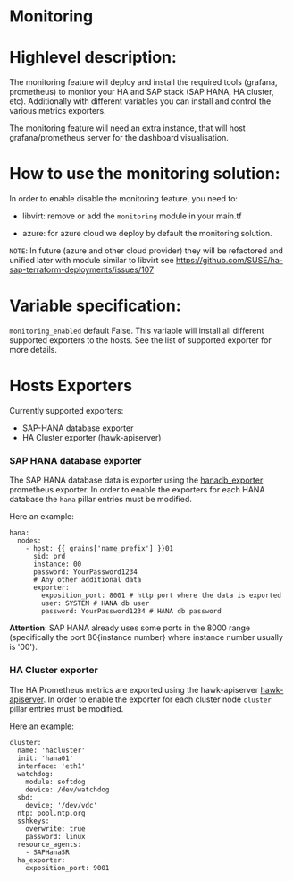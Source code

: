 # Monitoring

# Highlevel description:

The monitoring feature will deploy and install the required tools (grafana, prometheus) to monitor your HA and SAP stack (SAP HANA, HA cluster, etc).
Additionally with different variables you can install and control the various metrics exporters.

The monitoring feature will need an extra instance, that will host grafana/prometheus server for the dashboard visualisation.

# How to use the monitoring solution:

In order to enable disable the monitoring feature, you need to:

* libvirt: remove or add the `monitoring` module in your main.tf

* azure: for azure cloud we deploy by default the monitoring solution. 

`NOTE`: In future (azure and other cloud provider) they will be refactored and unified later with module similar to libvirt see https://github.com/SUSE/ha-sap-terraform-deployments/issues/107


# Variable specification:

`monitoring_enabled` default False. This variable will install all different supported exporters to the hosts. 
See the list of supported exporter for more details.

# Hosts Exporters

Currently supported exporters:

- SAP-HANA database exporter
- HA Cluster exporter (hawk-apiserver)

### SAP HANA database exporter

The SAP HANA database data is exporter using the [hanadb_exporter](https://github.com/SUSE/hanadb_exporter) prometheus exporter.
In order to enable the exporters for each HANA database the `hana` pillar entries must be modified.

Here an example:

```
hana:
  nodes:
    - host: {{ grains['name_prefix'] }}01
      sid: prd
      instance: 00
      password: YourPassword1234
      # Any other additional data
      exporter:
        exposition_port: 8001 # http port where the data is exported
        user: SYSTEM # HANA db user
        password: YourPassword1234 # HANA db password
```

**Attention**: SAP HANA already uses some ports in the 8000 range (specifically the port 80{instance number} where instance number usually is '00').


### HA Cluster exporter 

The HA Prometheus metrics are exported using the hawk-apiserver [hawk-apiserver](https://github.com/ClusterLabs/hawk-apiserver).
In order to enable the exporter for each cluster node `cluster` pillar entries must be modified.

Here an example:

```
cluster:
  name: 'hacluster'
  init: 'hana01'
  interface: 'eth1'
  watchdog:
    module: softdog
    device: /dev/watchdog
  sbd:
    device: '/dev/vdc'
  ntp: pool.ntp.org
  sshkeys:
    overwrite: true
    password: linux
  resource_agents:
    - SAPHanaSR
  ha_exporter:
    exposition_port: 9001
```
